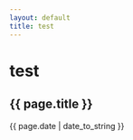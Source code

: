 ```yaml
---
layout: default
title: test
---
```


# test

<h2>{{ page.title }}</h2>

<p>{{ page.date | date_to_string }}</p>
